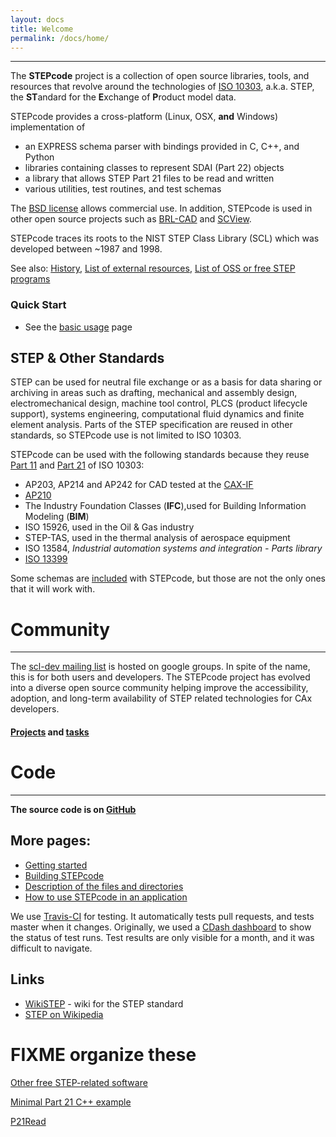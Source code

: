 ```yaml
---
layout: docs
title: Welcome
permalink: /docs/home/
---
```


----

The **STEPcode** project is a collection of open source libraries, tools, and resources that revolve around the technologies of [ISO 10303](http://en.wikipedia.org/w/index.php?title=ISO_10303), a.k.a. STEP, the **ST**andard for the **E**xchange of **P**roduct model data.

STEPcode provides a cross-platform (Linux, OSX, **and** Windows) implementation of

-   an EXPRESS schema parser with bindings provided in C, C++, and
    Python
-   libraries containing classes to represent SDAI (Part 22) objects
-   a library that allows STEP Part 21 files to be read and written
-   various utilities, test routines, and test schemas


The [BSD license](http://github.com/stepcode/stepcode/blob/master/COPYING) allows commercial use. In addition, STEPcode is used in other open source projects such as [BRL-CAD](http://www.brl-cad.org) and [SCView](http://github.com/LaurentBauer/SCView).  

STEPcode traces its roots to the NIST STEP Class Library (SCL) which was developed between ~1987 and 1998.

See also: [History](History.html), [List of external resources](List_of_external_resources.html), [List of OSS or free STEP programs](List_of_OSS_or_free_STEP_programs.html)

### Quick Start

-   See the [basic usage](/docs/usage/) page


STEP & Other Standards
----------------------

STEP can be used for neutral file exchange or as a basis for data sharing or archiving in areas such as drafting, mechanical and assembly design, electromechanical design, machine tool control, PLCS (product lifecycle support), systems engineering, computational fluid dynamics and finite element analysis. Parts of the STEP specification are reused in other standards, so STEPcode use is not limited to ISO 10303.

STEPcode can be used with the following standards because they reuse [Part 11](http://en.wikipedia.org/wiki/ISO_10303-11) and [Part 21](http://en.wikipedia.org/wiki/ISO_10303-21) of ISO 10303:

-   AP203, AP214 and AP242 for CAD tested at the
    [CAX-IF](http://www.cax-if.org)
-   [AP210](http://www.wikistep.org/index.php/Main_Page#AP210_specifics)
-   The Industry Foundation Classes (**IFC**),used for Building Information Modeling (**BIM**)
-   ISO 15926, used in the Oil & Gas industry
-   STEP-TAS, used in the thermal analysis of aerospace equipment
-   ISO 13584, *Industrial automation systems and integration - Parts library*
-   [ISO 13399](http://en.wikipedia.org/wiki/ISO_13399)

Some schemas are [included](/docs/included_schemas/) with STEPcode, but those are not the only ones that it will work with.

# Community
---------

The [scl-dev mailing list](http://groups.google.com/forum/?fromgroups#!forum/scl-dev) is hosted on google groups. In spite of the name, this is for both users and developers. The STEPcode project has evolved into a diverse open source community helping improve the accessibility, adoption, and long-term availability of STEP related technologies for CAx developers.

#### [Projects](List_of_projects.html) and [tasks](List_of_tasks.html)

# Code
--------

**The source code is on [GitHub](http://github.com/stepcode/stepcode)**

More pages:
----

-   [Getting started](Getting_started.html)
-   [Building STEPcode](Building_STEPcode.html)
-   [Description of the files and directories](Files_and_directories.html)
-   [How to use STEPcode in an application](How_to_use_STEPcode_in_an_application.html)

We use [Travis-CI](https://travis-ci.org/stepcode/stepcode) for testing. It automatically tests pull requests, and tests master when it changes. Originally, we used a [CDash dashboard](http://my.cdash.org/index.php?project=StepClassLibrary) to show the status of test runs. Test results are only visible for a month, and it was difficult to navigate.

Links
-----

-   [WikiSTEP](http://wikistep.org/) - wiki for the STEP standard
-   [STEP on Wikipedia](http://en.wikipedia.org/w/index.php?title=ISO_10303)


# FIXME organize these

[Other free STEP-related software](/docs/other_free_step/)

[Minimal Part 21 C++ example](/docs/p21_cpp_example/)

[P21Read](/docs/p21read/)
